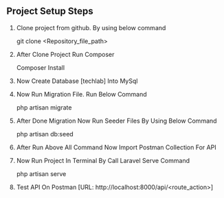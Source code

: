 ## Project Setup Steps

1) Clone project from github. By using below command
	
	git clone <Repository_file_path>

2) After Clone Project Run Composer

	Composer Install

3) Now Create Database [techlab] Into MySql

4) Now Run Migration File. Run Below Command

	php artisan migrate

5) After Done Migration Now Run Seeder Files By Using Below Command

	php artisan db:seed

6) After Run Above All Command Now Import Postman Collection For API

7) Now Run Project In Terminal By Call Laravel Serve Command

	php artisan serve

8) Test API On Postman [URL: http://localhost:8000/api/<route_action>]



